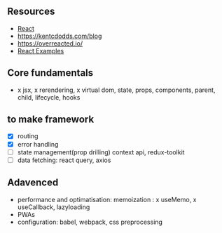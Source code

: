 
## Resources

- [React](https://sapient.udemy.com/course/complete-react-developer-zero-to-mastery/)
- https://kentcdodds.com/blog
- https://overreacted.io/
- [React Examples](https://reactjsexample.com/)

## Core fundamentals
- x jsx, x rerendering, x virtual dom, state, props, components, parent, child, lifecycle, hooks 
## to make framework
- [x] routing
- [x] error handling
- [ ] state management(prop drilling) context api, redux-toolkit
- [ ] data fetching: react query, axios

## Adavenced
- performance and optimatisation: memoization : x useMemo, x useCallback, lazyloading
- PWAs
- configuration: babel, webpack, css preprocessing

